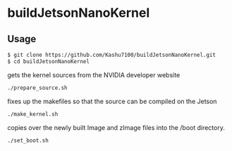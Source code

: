 # buildJetsonNanoKernel

## Usage
```bash
$ git clone https://github.com/Kashu7100/buildJetsonNanoKernel.git
$ cd buildJetsonNanoKernel
```
gets the kernel sources from the NVIDIA developer website
```bash
./prepare_source.sh
```
fixes up the makefiles so that the source can be compiled on the Jetson
```bash
./make_kernel.sh
```
copies over the newly built Image and zImage files into the /boot directory. 
```bash
./set_boot.sh
```
